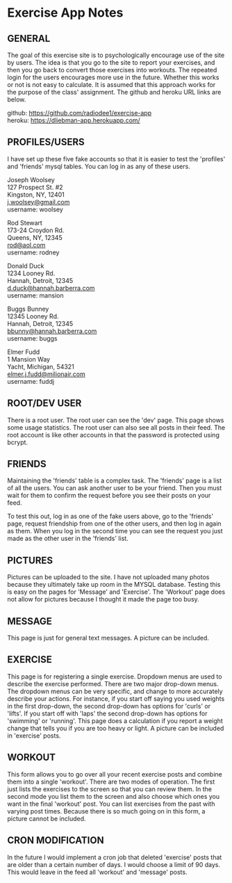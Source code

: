 # Exercise App Notes

## GENERAL
The goal of this exercise site is to psychologically encourage use of the site by users. The idea is that you go to the site to report your exercises, and then you go back to convert those exercises into workouts. The repeated login for the users encourages more use in the future. Whether this works or not is not easy to calculate. It is assumed that this approach works for the purpose of the class' assignment. The github and heroku URL links are below.

github: https://github.com/radiodee1/exercise-app  
heroku: https://dliebman-app.herokuapp.com/  

## PROFILES/USERS
I have set up these five fake accounts so that it is easier to test the 'profiles' and 'friends' mysql tables. You can log in as any of these users. 

Joseph Woolsey  
127 Prospect St. #2  
Kingston, NY, 12401  
j.woolsey@gmail.com  
username: woolsey  


Rod Stewart  
173-24 Croydon Rd.  
Queens, NY, 12345  
rod@aol.com  
username: rodney  


Donald Duck  
1234 Looney Rd.  
Hannah, Detroit, 12345  
d.duck@hannah.barberra.com  
username: mansion  


Buggs Bunney  
12345 Looney Rd.  
Hannah, Detroit, 12345  
bbunny@hannah.barberra.com  
username: buggs  


Elmer Fudd  
1 Mansion Way  
Yacht, Michigan, 54321  
elmer.j.fudd@milionair.com  
username: fuddj  

## ROOT/DEV USER
There is a root user. The root user can see the 'dev' page. This page shows some usage statistics. The root user can also see all posts in their feed. The root account is like other accounts in that the password is protected using bcrypt. 

## FRIENDS
Maintaining the 'friends' table is a complex task. The 'friends' page is a list of all the users. You can ask another user to be your friend. Then you must wait for them to confirm the request before you see their posts on your feed. 

To test this out, log in as one of the fake users above, go to the 'friends' page, request friendship from one of the other users, and then log in again as them. When you log in the second time you can see the request you just made as the other user in the 'friends' list.

## PICTURES
Pictures can be uploaded to the site. I have not uploaded many photos because they ultimately take up room in the MYSQL database. Testing this is easy on the pages for 'Message' and 'Exercise'. The 'Workout' page does not allow for pictures because I thought it made the page too busy.

## MESSAGE
This page is just for general text messages. A picture can be included.

## EXERCISE
This page is for registering a single exercise. Dropdown menus are used to describe the exercise performed. There are two major drop-down menus. The dropdown menus can be very specific, and change to more accurately describe your actions. For instance, if you start off saying you used weights in the first drop-down, the second drop-down has options for 'curls' or 'lifts'. If you start off with 'laps' the second drop-down has options for 'swimming' or 'running'. This page does a calculation if you report a weight change that tells you if you are too heavy or light. A picture can be included in 'exercise' posts.

## WORKOUT
This form allows you to go over all your recent exercise posts and combine them into a single 'workout'. There are two modes of operation. The first just lists the exercises to the screen so that you can review them. In the second mode you list them to the screen and also choose which ones you want in the final 'workout' post. You can list exercises from the past with varying post times. Because there is so much going on in this form, a picture cannot be included.

## CRON MODIFICATION
In the future I would implement a cron job that deleted 'exercise' posts that are older than a certain number of days. I would choose a limit of 90 days. This would leave in the feed all 'workout' and 'message' posts.